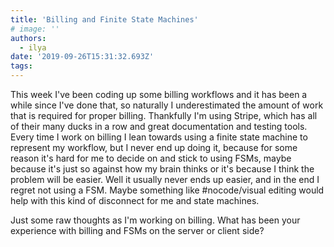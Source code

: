 ```yaml
---
title: 'Billing and Finite State Machines'
# image: ''
authors:
  - ilya
date: '2019-09-26T15:31:32.693Z'
tags:
---
```

This week I've been coding up some billing workflows and it has been a while since I've done that, so naturally I underestimated the amount of work that is required for proper billing. Thankfully I'm using Stripe, which has all of their many ducks in a row and great documentation and testing tools. Every time I work on billing I lean towards using a finite state machine to represent my workflow, but I never end up doing it, because for some reason it's hard for me to decide on and stick to using FSMs, maybe because it's just so against how my brain thinks or it's because I think the problem will be easier. Well it usually never ends up easier, and in the end I regret not using a FSM. Maybe something like #nocode/visual editing would help with this kind of disconnect for me and state machines.

Just some raw thoughts as I'm working on billing. What has been your experience with billing and FSMs on the server or client side?